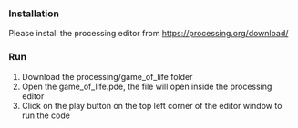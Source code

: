 ### Installation
Please install the processing editor from https://processing.org/download/

### Run
1. Download the processing/game_of_life folder
2. Open the game_of_life.pde, the file will open inside the processing editor
3. Click on the play button on the top left corner of the editor window to run the code

